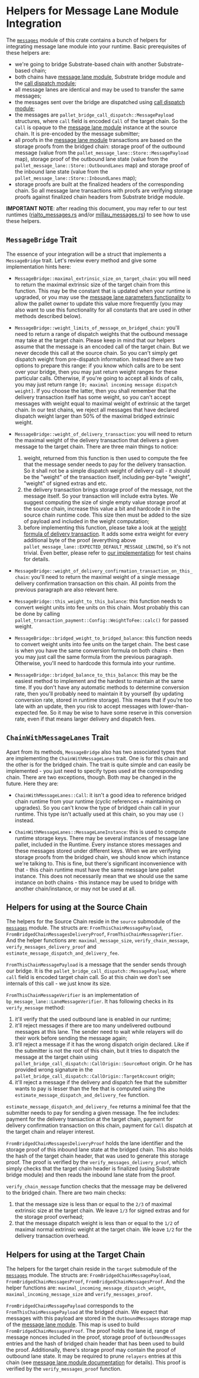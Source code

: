 # Helpers for Message Lane Module Integration

The [`messages`](./src/messages.rs) module of this crate contains a bunch of helpers for integrating message lane module into your runtime. Basic prerequisites of these helpers are:
- we're going to bridge Substrate-based chain with another Substrate-based chain;
- both chains have [message lane module](../../modules/message-lane/README.md), Substrate bridge module and the [call dispatch module](../../modules/call-dispatch/README.md);
- all message lanes are identical and may be used to transfer the same messages;
- the messages sent over the bridge are dispatched using [call dispatch module](../../modules/call-dispatch/README.md);
- the messages are `pallet_bridge_call_dispatch::MessagePayload` structures, where `call` field is encoded `Call` of the target chain. So the `Call` is opaque to the [message lane module](../../modules/message-lane/README.md) instance at the source chain. It is pre-encoded by the message submitter;
- all proofs in the [message lane module](../../modules/message-lane/README.md) transactions are based on the storage proofs from the bridged chain: storage proof of the outbound message (value from the `pallet_message_lane::Store::MessagePayload` map), storage proof of the outbound lane state (value from the `pallet_message_lane::Store::OutboundLanes` map) and storage proof of the inbound lane state (value from the `pallet_message_lane::Store::InboundLanes` map);
- storage proofs are built at the finalized headers of the corresponding chain. So all message lane transactions with proofs are verifying storage proofs against finalized chain headers from Substrate bridge module.

**IMPORTANT NOTE**: after reading this document, you may refer to our test runtimes ([rialto_messages.rs](../millau/runtime/src/rialto_messages.rs) and/or [millau_messages.rs](../rialto/runtime/src/millau_messages.rs)) to see how to use these helpers.

## `MessageBridge` Trait

The essence of your integration will be a struct that implements a `MessageBridge` trait. Let's review every method and give some implementation  hints here:

- `MessageBridge::maximal_extrinsic_size_on_target_chain`: you will need to return the maximal extrinsic size of the target chain from this function. This may be the constant that is updated when your runtime is upgraded, or you may use the [message lane parameters functionality](../../modules/message-lane/README.md#Non-Essential-Functionality) to allow the pallet owner to update this value more frequently (you may also want to use this functionality for all constants that are used in other methods described below).

- `MessageBridge::weight_limits_of_message_on_bridged_chain`: you'll need to return a range of dispatch weights that the outbound message may take at the target chain. Please keep in mind that our helpers assume that the message is an encoded call of the target chain. But we never decode this call at the source chain. So you can't simply get dispatch weight from pre-dispatch information. Instead there are two options to prepare this range: if you know which calls are to be sent over your bridge, then you may just return weight ranges for these particular calls. Otherwise, if you're going to accept all kinds of calls, you may just return range `[0; maximal incoming message dispatch weight]`. If you choose the latter, then you shall remember that the delivery transaction itself has some weight, so you can't accept messages with weight equal to maximal weight of extrinsic at the target chain. In our test chains, we reject all messages that have declared dispatch weight larger than 50% of the maximal bridged extrinsic weight.

- `MessageBridge::weight_of_delivery_transaction`: you will need to return the maximal weight of the delivery transaction that delivers a given message to the target chain. There are three main things to notice:
	1) weight, returned from this function is then used to compute the fee that the message sender needs to pay for the delivery transaction. So it shall not be a simple dispatch weight of delivery call - it should be the "weight" of the transaction itself, including per-byte "weight", "weight" of signed extras and etc.
	2) the delivery transaction brings storage proof of the message, not the message itself. So your transaction will include extra bytes. We suggest computing the size of single empty value storage proof at the source chain, increase this value a bit and hardcode it in the source chain runtime code. This size then must be added to the size of payload and included in the weight computation;
	3) before implementing this function, please take a look at the [weight formula of delivery transaction](../../modules/message-lane/README.md#Weight-of-receive_messages_proof-call). It adds some extra weight for every additional byte of the proof (everything above `pallet_message_lane::EXPECTED_DEFAULT_MESSAGE_LENGTH`), so it's not trivial. Even better, please refer to [our implementation](../millau/runtime/src/rialto_messages.rs) for test chains for details.

- `MessageBridge::weight_of_delivery_confirmation_transaction_on_this_chain`: you'll need to return the maximal weight of a single message delivery confirmation transaction on this chain. All points from the previous paragraph are also relevant here.

- `MessageBridge::this_weight_to_this_balance`: this function needs to convert weight units into fee units on this chain. Most probably this can be done by calling	`pallet_transaction_payment::Config::WeightToFee::calc()` for passed weight.

- `MessageBridge::bridged_weight_to_bridged_balance`: this function needs to convert weight units into fee units on the target chain. The best case is when you have the same conversion formula on both chains - then you may just call the same formula from the previous paragraph. Otherwise, you'll need to hardcode this formula into your runtime.

- `MessageBridge::bridged_balance_to_this_balance`: this may be the easiest method to implement and the hardest to maintain at the same time. If you don't have any automatic methods to determine conversion rate, then you'll probably need to maintain it by yourself (by updating conversion rate, stored in runtime storage). This means that if you're too late with an update, then you risk to accept messages with lower-than-expected fee. So it may be wise to have some reserve in this conversion rate, even if that means larger delivery and dispatch fees.

## `ChainWithMessageLanes` Trait

Apart from its methods, `MessageBridge` also has two associated types that are implementing the `ChainWithMessageLanes` trait. One is for this chain and the other is for the bridged chain. The trait is quite simple and can easily be implemented - you just need to specify types used at the corresponding chain. There are two exceptions, though. Both may be changed in the future. Here they are:

- `ChainWithMessageLanes::Call`: it isn't a good idea to reference bridged chain runtime from your runtime (cyclic references + maintaining on upgrades). So you can't know the type of bridged chain call in your runtime. This type isn't actually used at this chain, so you may use `()` instead.

- `ChainWithMessageLanes::MessageLaneInstance`: this is used to compute runtime storage keys. There may be several instances of message lane pallet, included in the Runtime. Every instance stores messages and these messages stored under different keys. When we are verifying storage proofs from the bridged chain, we should know which instance we're talking to. This is fine, but there's significant inconvenience with that - this chain runtime must have the same message lane pallet instance. This does not necessarily mean that we should use the same instance on both chains - this instance may be used to bridge with another chain/instance, or may not be used at all.

## Helpers for using at the Source Chain

The helpers for the Source Chain reside in the `source` submodule of the [`messages`](./src/messages.rs) module. The structs are: `FromThisChainMessagePayload`, `FromBridgedChainMessagesDeliveryProof`, `FromThisChainMessageVerifier`. And the helper functions are: `maximal_message_size`, `verify_chain_message`, `verify_messages_delivery_proof` and `estimate_message_dispatch_and_delivery_fee`.

`FromThisChainMessagePayload` is a message that the sender sends through our bridge. It is the `pallet_bridge_call_dispatch::MessagePayload`, where `call` field is encoded target chain call. So at this chain we don't see internals of this call - we just know its size.

`FromThisChainMessageVerifier` is an implementation of `bp_message_lane::LaneMessageVerifier`. It has following checks in its `verify_message` method:
1) it'll verify that the used outbound lane is enabled in our runtime;
2) it'll reject messages if there are too many undelivered outbound messages at this lane. The sender need to wait while relayers will do their work before sending the message again;
3) it'll reject a message if it has the wrong dispatch origin declared. Like if the submitter is not the root of this chain, but it tries to dispatch the message at the target chain using `pallet_bridge_call_dispatch::CallOrigin::SourceRoot` origin. Or he has provided wrong signature in the `pallet_bridge_call_dispatch::CallOrigin::TargetAccount` origin;
4) it'll reject a message if the delivery and dispatch fee that the submitter wants to pay is lesser than the fee that is computed using the `estimate_message_dispatch_and_delivery_fee` function.

`estimate_message_dispatch_and_delivery_fee` returns a minimal fee that the submitter needs to pay for sending a given message. The fee includes: payment for the delivery transaction at the target chain, payment for delivery confirmation transaction on this chain, payment for `Call` dispatch at the target chain and relayer interest.

`FromBridgedChainMessagesDeliveryProof` holds the lane identifier and the storage proof of this inbound lane state at the bridged chain. This also holds the hash of the target chain header, that was used to generate this storage proof. The proof is verified by the `verify_messages_delivery_proof`, which simply checks that the target chain header is finalized (using Substrate bridge module) and then reads the inbound lane state from the proof.

`verify_chain_message` function checks that the message may be delivered to the bridged chain. There are two main checks:
1) that the message size is less than or equal to the `2/3` of maximal extrinsic size at the target chain. We leave `1/3` for signed extras and for the storage proof overhead;
2) that the message dispatch weight is less than or equal to the `1/2` of maximal normal extrinsic weight at the target chain. We leave `1/2` for the delivery transaction overhead.

## Helpers for using at the Target Chain

The helpers for the target chain reside in the `target` submodule of the [`messages`](./src/messages.rs) module. The structs are: `FromBridgedChainMessagePayload`, `FromBridgedChainMessagesProof`, `FromBridgedChainMessagesProof`. And the helper functions are: `maximal_incoming_message_dispatch_weight`, `maximal_incoming_message_size` and `verify_messages_proof`.

`FromBridgedChainMessagePayload` corresponds to the `FromThisChainMessagePayload` at the bridged chain. We expect that messages with this payload are stored in the `OutboundMessages` storage map of the [message lane module](../../modules/message-lane/README.md). This map is used to build `FromBridgedChainMessagesProof`. The proof holds the lane id, range of message nonces included in the proof, storage proof of `OutboundMessages` entries and the hash of bridged chain header that has been used to build the proof. Additionally, there's storage proof may contain the proof of outbound lane state. It may be required to prune `relayers` entries at this chain (see [message lane module documentation](../../modules/message-lane/README.md#What-about-other-Constants-in-the-Message-Lane-Module-Configuration-Trait) for details). This proof is verified by the `verify_messages_proof` function.

